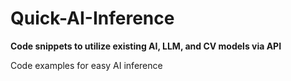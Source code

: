 # Quick-AI-Inference
**Code snippets to utilize existing AI, LLM, and CV models via API**

Code examples for easy AI inference
